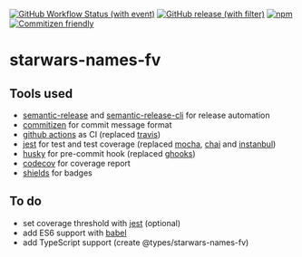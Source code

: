 [![GitHub Workflow Status (with event)](https://img.shields.io/github/actions/workflow/status/fedeviotti/starwars-names-fv/release.yml?style=flat-square)](https://github.com/fedeviotti/starwars-names-fv/actions/workflows/release.yml)
[![GitHub release (with filter)](https://img.shields.io/github/v/release/fedeviotti/starwars-names-fv?style=flat-square)](https://github.com/fedeviotti/starwars-names-fv/releases)
[![npm](https://img.shields.io/npm/dm/starwars-names-fv?style=flat-square)](https://www.npmjs.com/package/starwars-names-fv)
[![Commitizen friendly](https://img.shields.io/badge/commitizen-friendly-brightgreen.svg?style=flat-square)](http://commitizen.github.io/cz-cli/)

# starwars-names-fv

## Tools used
- [semantic-release](https://github.com/semantic-release/semantic-release) and [semantic-release-cli](https://github.com/semantic-release/cli) for release automation
- [commitizen](https://github.com/commitizen/cz-cli) for commit message format
- [github actions](https://docs.github.com/en/actions) as CI (replaced [travis](https://www.travis-ci.com/))
- [jest](https://jestjs.io/) for test and test coverage (replaced [mocha](https://www.npmjs.com/package/mocha), [chai](https://www.npmjs.com/package/chai) and [instanbul](https://istanbul.js.org/))
- [husky](https://typicode.github.io/husky/) for pre-commit hook (replaced [ghooks](https://www.npmjs.com/package/ghooks))
- [codecov](https://about.codecov.io/) for coverage report
- [shields](https://shields.io/) for badges

## To do
- set coverage threshold with [jest](https://jestjs.io/docs/configuration#coveragethreshold-object) (optional)
- add ES6 support with [babel](https://babeljs.io/)
- add TypeScript support (create @types/starwars-names-fv)

